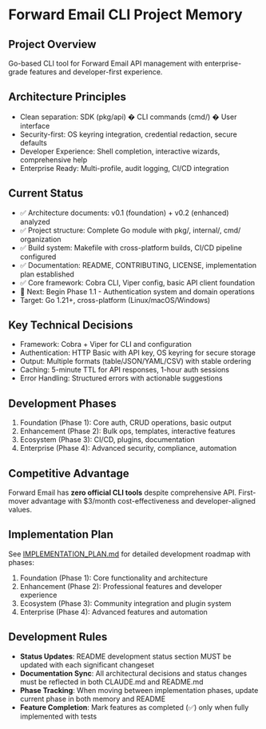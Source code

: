 # Forward Email CLI Project Memory

## Project Overview
Go-based CLI tool for Forward Email API management with enterprise-grade features and developer-first experience.

## Architecture Principles
- Clean separation: SDK (pkg/api) � CLI commands (cmd/) � User interface
- Security-first: OS keyring integration, credential redaction, secure defaults
- Developer Experience: Shell completion, interactive wizards, comprehensive help
- Enterprise Ready: Multi-profile, audit logging, CI/CD integration

## Current Status
- ✅ Architecture documents: v0.1 (foundation) + v0.2 (enhanced) analyzed
- ✅ Project structure: Complete Go module with pkg/, internal/, cmd/ organization
- ✅ Build system: Makefile with cross-platform builds, CI/CD pipeline configured
- ✅ Documentation: README, CONTRIBUTING, LICENSE, implementation plan established
- ✅ Core framework: Cobra CLI, Viper config, basic API client foundation
- 🎯 Next: Begin Phase 1.1 - Authentication system and domain operations
- Target: Go 1.21+, cross-platform (Linux/macOS/Windows)

## Key Technical Decisions
- Framework: Cobra + Viper for CLI and configuration
- Authentication: HTTP Basic with API key, OS keyring for secure storage
- Output: Multiple formats (table/JSON/YAML/CSV) with stable ordering
- Caching: 5-minute TTL for API responses, 1-hour auth sessions
- Error Handling: Structured errors with actionable suggestions

## Development Phases
1. Foundation (Phase 1): Core auth, CRUD operations, basic output
2. Enhancement (Phase 2): Bulk ops, templates, interactive features  
3. Ecosystem (Phase 3): CI/CD, plugins, documentation
4. Enterprise (Phase 4): Advanced security, compliance, automation

## Competitive Advantage
Forward Email has **zero official CLI tools** despite comprehensive API. First-mover advantage with $3/month cost-effectiveness and developer-aligned values.

## Implementation Plan
See [IMPLEMENTATION_PLAN.md](../IMPLEMENTATION_PLAN.md) for detailed development roadmap with phases:
1. Foundation (Phase 1): Core functionality and architecture
2. Enhancement (Phase 2): Professional features and developer experience  
3. Ecosystem (Phase 3): Community integration and plugin system
4. Enterprise (Phase 4): Advanced features and automation

## Development Rules
- **Status Updates**: README development status section MUST be updated with each significant changeset
- **Documentation Sync**: All architectural decisions and status changes must be reflected in both CLAUDE.md and README.md
- **Phase Tracking**: When moving between implementation phases, update current phase in both memory and README
- **Feature Completion**: Mark features as completed (✅) only when fully implemented with tests